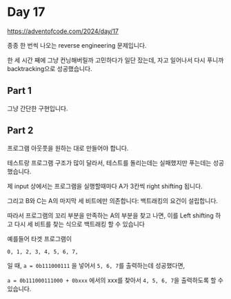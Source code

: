 # Day 17

https://adventofcode.com/2024/day/17

종종 한 번씩 나오는 reverse engineering 문제입니다.

한 세 시간 째에 그냥 컨닝해버릴까 고민하다가 일단 잤는데, 자고 일어나서 다시 푸니까 backtracking으로 성공했습니다.

## Part 1

그냥 간단한 구현입니다.

## Part 2

프로그램 아웃풋을 원하는 대로 만들어야 합니다.

테스트랑 프로그램 구조가 많이 달라서, 테스트를 돌리는데는 실패했지만 푸는데는 성공했습니다.

제 input 상에서는 프로그램을 실행할때마다 A가 3칸씩 right shifting 됩니다.

그리고 B와 C는 A의 마지막 세 비트에만 의존합니다: 백트래킹의 요건이 설립합니다.

따라서 프로그램의 꼬리 부분을 만족하는 A의 부분을 찾고 나면, 이를 Left shifting 하고 다시 세 비트를 찾는 식으로 백트래킹 할 수 있습니다

예를들어 타겟 프로그램이

```
0, 1, 2, 3, 4, 5, 6, 7,
```

일 때, `a = 0b111000111` 을 넣어서 `5, 6, 7`를 출력하는데 성공했다면,

`a = 0b111000111000 + 0bxxx` 에서의 xxx를 찾아서 `4, 5, 6, 7`을 출력하도록 할 수 있습니다.
